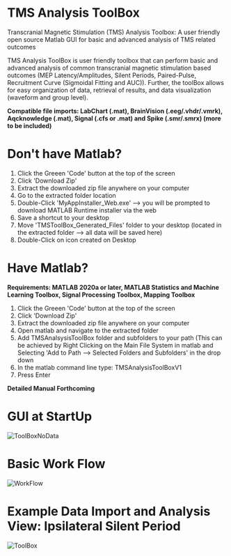 # TMS Analysis ToolBox
Transcranial Magnetic Stimulation (TMS) Analysis Toolbox: A user friendly open source Matlab GUI for basic and advanced analysis of TMS related outcomes

TMS Analysis ToolBox is user friendly toolbox that can perform basic and advanced analysis of common transcranial magnetic stimulation based outcomes (MEP Latency/Amplitudes, Silent Periods, Paired-Pulse, Recruitment Curve (Sigmoidal Fitting and AUC)). Further, the toolBox allows for easy organization of data, retrieval of results, and data visualization (waveform and group level). 

**Compatible file imports: LabChart (.mat), BrainVision (.eeg/.vhdr/.vmrk), Aqcknowledge (.mat), Signal (.cfs or .mat) and Spike (.smr/.smrx) (more to be included)**

# Don't have Matlab?
1) Click the Greeen 'Code' button at the top of the screen
2) Click 'Download Zip'
3) Extract the downloaded zip file anywhere on your computer
4) Go to the extracted folder location
5) Double-Click 'MyAppInstaller_Web.exe' --> you will be prompted to download MATLAB Runtime installer via the web
6) Save a shortcut to your desktop
7) Move 'TMSToolBox_Generated_Files' folder to your desktop (located in the extracted folder --> all data will be saved here)
8) Double-Click on icon created on Desktop


# Have Matlab?

**Requirements: MATLAB 2020a or later, MATLAB Statistics and Machine Learning Toolbox, Signal Processing Toolbox, Mapping Toolbox**

1) Click the Greeen 'Code' button at the top of the screen
2) Click 'Download Zip'
3) Extract the downloaded zip file anywhere on your computer
4) Open matlab and navigate to the extracted folder
5) Add TMSAnalsysisToolBox folder and subfolders to your path (This can be achieved by Right Clicking on the Main File System in matlab and Selecting 'Add to Path --> Selected Folders and Subfolders' in the drop down
6) In the matlab command line type: TMSAnalysisToolBoxV1 
7) Press Enter

**Detailed Manual Forthcoming**

# GUI at StartUp

![ToolBoxNoData](https://user-images.githubusercontent.com/53790023/125721736-3a9da9c6-d44b-40d7-8100-78f02ee3cf4a.png)

# Basic Work Flow

![WorkFlow](https://user-images.githubusercontent.com/53790023/125820521-154624ea-287e-4c1a-a84d-51893824eaf8.png)

# Example Data Import and Analysis View: Ipsilateral Silent Period

![ToolBox](https://user-images.githubusercontent.com/53790023/125721559-1bccf77d-3d6d-485a-8712-ccfb2b7915bc.jpg)



